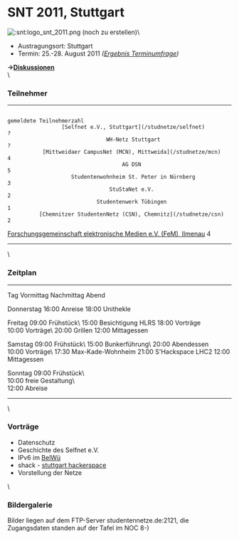 # SNT 2011, Stuttgart

![:snt:logo_snt_2011.png (noch zu erstellen)](/snt/logo_snt_2011.png)\

-   Austragungsort: Stuttgart
-   Termin: 25.-28. August 2011 *([Ergebnis
    Terminumfrage](http://doodle.com/k5p99zkcaa7y93na))*

**-\>[Diskussionen](/talk/SNT/SNT2011)**\
\

### Teilnehmer

  ----------------------------------------------------------------------------------- --------------------------
                                                                                      gemeldete Teilnehmerzahl
                     [Selfnet e.V., Stuttgart](/studnetze/selfnet)                    ?
                                   WH-Netz Stuttgart                                  ?
               [Mittweidaer CampusNet (MCN), Mittweida](/studnetze/mcn)               4
                                        AG DSN                                        5
                        Studentenwohnheim St. Peter in Nürnberg                       3
                                    StuStaNet e.V.                                    2
                                Studentenwerk Tübingen                                1
              [Chemnitzer StudentenNetz (CSN), Chemnitz](/studnetze/csn)              2
   [Forschungsgemeinschaft elektronische Medien e.V. (FeM), Ilmenau](/studnetze/fem)  4
  ----------------------------------------------------------------------------------- --------------------------

\

### Zeitplan

  ------------ ------------------------- ------------------------- -------------------------
  Tag                  Vormittag                Nachmittag                   Abend

  Donnerstag                                   16:00 Anreise            18:00 Unithekle

  Freitag          09:00 Frühstück\       15:00 Besichtigung HLRS       18:00 Vorträge\
                    10:00 Vorträge\                                      20:00 Grillen
                   12:00 Mittagessen                               

  Samstag          09:00 Frühstück\        15:00 Bunkerführung\        20:00 Abendessen\
                    10:00 Vorträge\       17:30 Max-Kade-Wohnheim   21:00 S\'Hackspace LHC2
                   12:00 Mittagessen                               

  Sonntag          09:00 Frühstück\                                
                10:00 freie Gestaltung\                            
                     12:00 Abreise                                 
  ------------ ------------------------- ------------------------- -------------------------

\

### Vorträge

-   Datenschutz
-   Geschichte des Selfnet e.V.
-   IPv6 im [BelWü](http://www.belwue.de/)
-   shack - [stuttgart hackerspace](http://shackspace.de/)
-   Vorstellung der Netze

\

### Bildergalerie

Bilder liegen auf dem FTP-Server studentennetze.de:2121, die
Zugangsdaten standen auf der Tafel im NOC 8-)
